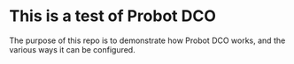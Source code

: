# This is a test of Probot DCO

The purpose of this repo is to demonstrate how Probot DCO works, and the various ways it can be configured. 
